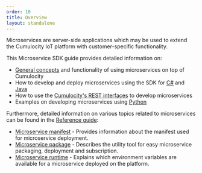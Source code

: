 ```yaml
---
order: 10
title: Overview
layout: standalone
---
```


Microservices are server-side applications which may be used to extend the Cumulocity IoT platform with customer-specific functionality.

This Microservice SDK guide provides detailed information on:

* [General concepts](/guides/microservice-sdk/concept) and functionality of using microservices on top of Cumulocity
* How to develop and deploy microservices using the SDK for [C#](/guides/microservice-sdk/cs) and [Java](/guides/microservice-sdk/java)
* How to use the [Cumulocity's REST interfaces](/guides/microservice-sdk/rest) to develop microservices
* Examples on developing microservices using [Python](/guides/microservice-sdk/http)

Furthermore, detailed information on various topics related to microservices can be found in the [Reference guide](/guides/reference):

* [Microservice manifest](/guides/reference/microservice-manifest) - Provides information about the manifest used for microservice deployment.
* [Microservice package](/guides/reference/microservice-package) - Describes the utility tool for easy microservice packaging, deployment and subscription.
* [Microservice runtime](/guides/reference/microservice-runtime) - Explains which environment variables are available for a microservice deployed on the platform.

